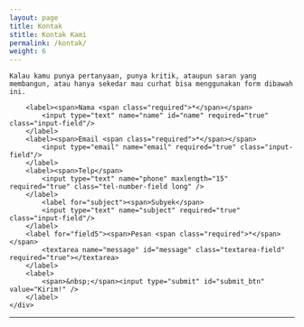 ```yaml
---
layout: page
title: Kontak
stitle: Kontak Kami
permalink: /kontak/
weight: 6
---
```


<div class="form-style" id="contact_form">
    <div id="contact_results"></div>
    <div id="contact_body">

	Kalau kamu punya pertanyaan, punya kritik, ataupun saran yang membangun, atau hanya sekedar mau curhat bisa menggunakan form dibawah ini.

        <label><span>Nama <span class="required">*</span></span>
            <input type="text" name="name" id="name" required="true" class="input-field"/>
        </label>
        <label><span>Email <span class="required">*</span></span>
            <input type="email" name="email" required="true" class="input-field"/>
        </label>
        <label><span>Telp</span>
            <input type="text" name="phone" maxlength="15"  required="true" class="tel-number-field long" />
        </label>
            <label for="subject"><span>Subyek</span>
			<input type="text" name="subject" required="true" class="input-field"/>
        </label>
        <label for="field5"><span>Pesan <span class="required">*</span></span>
            <textarea name="message" id="message" class="textarea-field" required="true"></textarea>
        </label>
        <label>
            <span>&nbsp;</span><input type="submit" id="submit_btn" value="Kirim!" />
        </label>
    </div>
</div>

---
